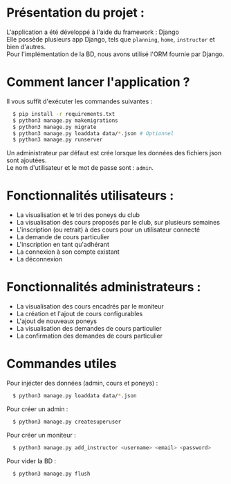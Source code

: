 # Présentation du projet :
L'application a été développé à l'aide du framework : Django  
Elle possède plusieurs app Django, tels que `planning`, `home`, `instructor` et bien d'autres.  
Pour l'implémentation de la BD, nous avons utilisé l'ORM fournie par Django.  

# Comment lancer l'application ?
Il vous suffit d'exécuter les commandes suivantes :
```bash
  $ pip install -r requirements.txt
  $ python3 manage.py makemigrations
  $ python3 manage.py migrate
  $ python3 manage.py loaddata data/*.json # Optionnel
  $ python3 manage.py runserver
```

Un administrateur par défaut est crée lorsque les données des fichiers json sont ajoutées.  
Le nom d'utilisateur et le mot de passe sont : `admin`.  

# Fonctionnalités utilisateurs :
- La visualisation et le tri des poneys du club
- La visualisation des cours proposés par le club, sur plusieurs semaines
- L'inscription (ou retrait) à des cours pour un utilisateur connecté
- La demande de cours particulier
- L'inscription en tant qu'adhérant
- La connexion à son compte existant
- La déconnexion

# Fonctionnalités administrateurs :
- La visualisation des cours encadrés par le moniteur
- La création et l'ajout de cours configurables
- L'ajout de nouveaux poneys
- La visualisation des demandes de cours particulier
- La confirmation des demandes de cours particulier

# Commandes utiles
Pour injécter des données (admin, cours et poneys) : 
```bash
  $ python3 manage.py loaddata data/*.json
```

Pour créer un admin : 
```bash
  $ python3 manage.py createsuperuser
```

Pour créer un moniteur :
```bash
  $ python3 manage.py add_instructor <username> <email> <password>
```

Pour vider la BD : 
```bash
  $ python3 manage.py flush
```
